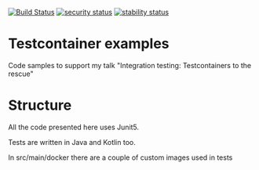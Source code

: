 [![Build Status](https://travis-ci.org/robfrank/testcontainers-examples.svg?branch=master)](https://travis-ci.org/robfrank/testcontainers-examples)
[![security status](https://www.meterian.com/badge/gh/robfrank/testcontainers-examples/security)](https://www.meterian.com/report/gh/robfrank/testcontainers-examples)
[![stability status](https://www.meterian.com/badge/gh/robfrank/testcontainers-examples/stability)](https://www.meterian.com/report/gh/robfrank/testcontainers-examples)

# Testcontainer examples

Code samples to support my talk "Integration testing: Testcontainers to the rescue"


# Structure

All the code presented here uses Junit5.

Tests are written in Java and Kotlin too.

In src/main/docker there are a couple of custom images used in tests



